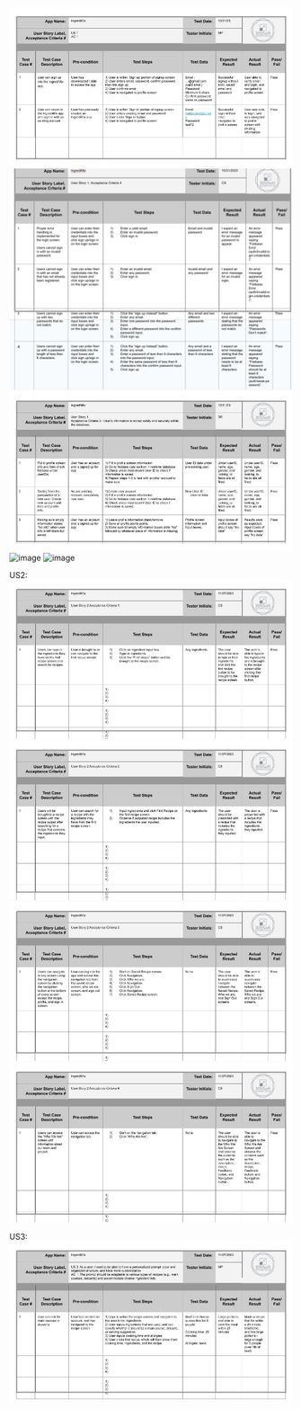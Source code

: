 ![US1_AC1_test](../src/US1_AC1_test-2.jpg)
![US1_AC1_test](../src/Stubbs_TestCases.png)
![US1_AC1_test](../src/SeanTestCases.jpg)
![image](https://github.com/mattpower02/IngrediMix/assets/90423821/efb784f8-2545-4575-99ef-3e373b8657d2)
![image](https://github.com/mattpower02/IngrediMix/assets/71105642/5299a0b3-36b0-4a5c-9866-38b7ed04a922)

US2:
![US3_AC1_test](../src/test_photos/us2ac1.jpg)
![US3_AC1_test](../src/test_photos/us2ac2.jpg)
![US3_AC1_test](../src/test_photos/us2ac3.jpg)
![US3_AC1_test](../src/test_photos/us2ac4.jpg)

US3:
![US3_AC1_test](../src/test_photos/us3ac1.jpg)
